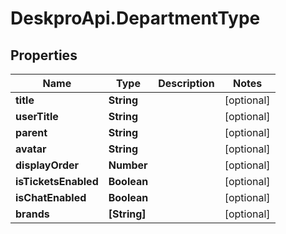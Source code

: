 # DeskproApi.DepartmentType

## Properties
Name | Type | Description | Notes
------------ | ------------- | ------------- | -------------
**title** | **String** |  | [optional] 
**userTitle** | **String** |  | [optional] 
**parent** | **String** |  | [optional] 
**avatar** | **String** |  | [optional] 
**displayOrder** | **Number** |  | [optional] 
**isTicketsEnabled** | **Boolean** |  | [optional] 
**isChatEnabled** | **Boolean** |  | [optional] 
**brands** | **[String]** |  | [optional] 


